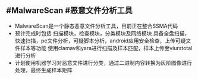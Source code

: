 #MalwareScan
#恶意文件分析工具
--------
- MalwareScan是一个静态恶意文件分析工具，目前正在整合SSMA代码
- 预计完成时包括
扫描模块，检查模块，分类模块及网络模块
具备全盘扫描，快速扫描，pe文件分析，可疑脚本分析，android应用安全检查，上传可疑文件样本等功能
使用clamav和yara进行扫描及样本匹配，样本上传至viurstotal进行分析
- 计划使用机器学习对恶意文件进行分类，通过二进制内容转换为灰阶图像进行处理，最终生成样本矩阵